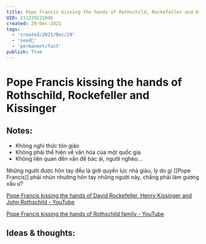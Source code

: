 ```yaml
---
title: Pope Francis kissing the hands of Rothschild, Rockefeller and Kissinger
UID: 211229221046
created: 29-Dec-2021
tags:
  - 'created/2021/Dec/29'
  - 'seed🥜'
  - 'permanent/fact'
publish: True
---
```

# Pope Francis kissing the hands of Rothschild, Rockefeller and Kissinger

## Notes:

- Không nghi thức tôn giáo
- Không phải thể hiện về văn hóa của một quốc gia
- Không liên quan đến vấn đề bác ái, người nghèo...

Những người được hôn tay đều là giới quyền lực nhà giàu, lý do gì [[Pope Francis]] phải nhún nhường hôn tay những người này, chẳng phải làm gương xấu ư?

[Pope Francis kissing the hands of David Rockefeller, Henry Kissinger and John Rothschild - YouTube](https://www.youtube.com/watch?v=iuwOCe_XQ4s)

[Pope Francis kissing the hands of Rothschild family - YouTube](https://www.youtube.com/watch?v=sgWOKRuxHW0)

## Ideas & thoughts:


